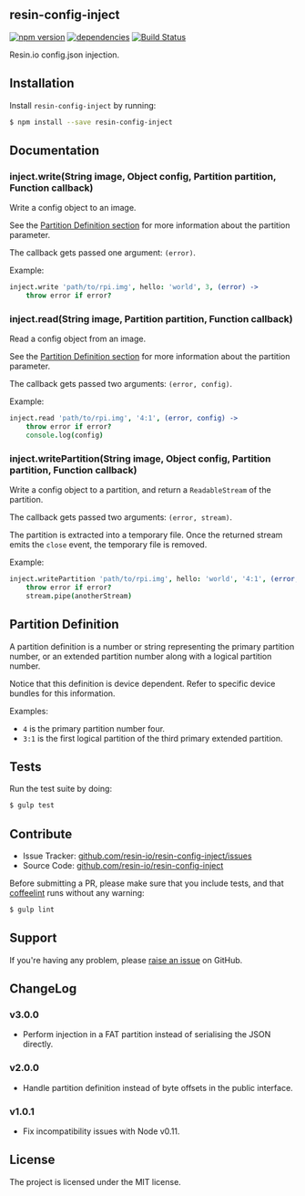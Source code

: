 resin-config-inject
-------------------

[![npm version](https://badge.fury.io/js/resin-config-inject.svg)](http://badge.fury.io/js/resin-config-inject)
[![dependencies](https://david-dm.org/resin-io/resin-config-inject.png)](https://david-dm.org/resin-io/resin-config-inject.png)
[![Build Status](https://travis-ci.org/resin-io/resin-config-inject.svg?branch=master)](https://travis-ci.org/resin-io/resin-config-inject)

Resin.io config.json injection.

Installation
------------

Install `resin-config-inject` by running:

```sh
$ npm install --save resin-config-inject
```

Documentation
-------------

### inject.write(String image, Object config, Partition partition, Function callback)

Write a config object to an image.

See the [Partition Definition section](https://github.com/resin-io/resin-config-inject#partition-definition) for more information about the partition parameter.

The callback gets passed one argument: `(error)`.

Example:

```coffee
inject.write 'path/to/rpi.img', hello: 'world', 3, (error) ->
	throw error if error?
```

### inject.read(String image, Partition partition, Function callback)

Read a config object from an image.

See the [Partition Definition section](https://github.com/resin-io/resin-config-inject#partition-definition) for more information about the partition parameter.

The callback gets passed two arguments: `(error, config)`.

Example:

```coffee
inject.read 'path/to/rpi.img', '4:1', (error, config) ->
	throw error if error?
	console.log(config)
```

### inject.writePartition(String image, Object config, Partition partition, Function callback)

Write a config object to a partition, and return a `ReadableStream` of the partition.

The callback gets passed two arguments: `(error, stream)`.

The partition is extracted into a temporary file. Once the returned stream emits
the `close` event, the temporary file is removed.

Example:

```coffee
inject.writePartition 'path/to/rpi.img', hello: 'world', '4:1', (error, stream) ->
	throw error if error?
	stream.pipe(anotherStream)
```

Partition Definition
--------------------

A partition definition is a number or string representing the primary partition number, or an extended partition number along with a logical partition number.

Notice that this definition is device dependent. Refer to specific device bundles for this information.

Examples:

- `4` is the primary partition number four.
- `3:1` is the first logical partition of the third primary extended partition.

Tests
-----

Run the test suite by doing:

```sh
$ gulp test
```

Contribute
----------

- Issue Tracker: [github.com/resin-io/resin-config-inject/issues](https://github.com/resin-io/resin-config-inject/issues)
- Source Code: [github.com/resin-io/resin-config-inject](https://github.com/resin-io/resin-config-inject)

Before submitting a PR, please make sure that you include tests, and that [coffeelint](http://www.coffeelint.org/) runs without any warning:

```sh
$ gulp lint
```

Support
-------

If you're having any problem, please [raise an issue](https://github.com/resin-io/resin-config-inject/issues/new) on GitHub.

ChangeLog
---------

### v3.0.0

- Perform injection in a FAT partition instead of serialising the JSON directly.

### v2.0.0

- Handle partition definition instead of byte offsets in the public interface.

### v1.0.1

- Fix incompatibility issues with Node v0.11.

License
-------

The project is licensed under the MIT license.
